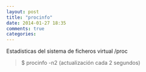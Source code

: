 ```yaml
---
layout: post
title: "procinfo"
date: 2014-01-27 18:35
comments: true
categories: 
---
```

Estadisticas del sistema de ficheros virtual /proc

>$ procinfo -n2 (actualización cada 2 segundos)

